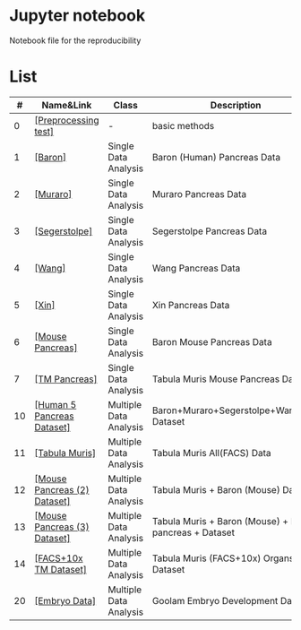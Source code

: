 # Jupyter notebook
Notebook file for the reproducibility

# List 
 
| # | Name&Link | Class | Description |
| ------ | ------ | ------ | ------ |
| 0 | [[Preprocessing test]](/../main/notebook/0_preprocessing_test.ipynb) | - | basic methods |
| 1 |[[Baron]](/../main/notebook/1_hp_baron_sc.ipynb) | Single Data Analysis | Baron (Human) Pancreas Data |
| 2 |[[Muraro]](/../main/notebook/1_hp_muraro_sc.ipynb) | Single Data Analysis | Muraro Pancreas Data |
| 3 |[[Segerstolpe]](/../main/notebook/1_hp_segerstolpe_sc.ipynb) | Single Data Analysis | Segerstolpe Pancreas Data |
| 4 |[[Wang]](/../main/notebook/1_hp_wang_sc.ipynb) | Single Data Analysis | Wang Pancreas Data |
| 5 |[[Xin]](/../main/notebook/1_hp_xin_sc.ipynb) | Single Data Analysis | Xin Pancreas Data |
| 6 |[[Mouse Pancreas]](/../main/notebook/1_mp_baron_mouse_sc.ipynb) | Single Data Analysis | Baron Mouse Pancreas Data |
| 7 |[[TM Pancreas]](/../main/notebook/1_mp_tabula_muris_pancreas_sc.ipynb) | Single Data Analysis | Tabula Muris Mouse Pancreas Data |
| 10 |[[Human 5 Pancreas Dataset]](/../main/notebook/2_human_5pancreas.ipynb) | Multiple Data Analysis | Baron+Muraro+Segerstolpe+Wang+Xin Dataset |
| 11 |[[Tabula Muris]](/../main/notebook/1_tabula_muris_FACS.ipynb) | Multiple Data Analysis | Tabula Muris All(FACS) Data |
| 12 |[[Mouse Pancreas (2) Dataset]](/../main/notebook/2_mouse_2_pancreas.ipynb) | Multiple Data Analysis | Tabula Muris + Baron (Mouse) Dataset |
| 13 |[[Mouse Pancreas (3) Dataset]](/../main/notebook/2_mouse_3_pancreas.ipynb) | Multiple Data Analysis | Tabula Muris + Baron (Mouse) + MCA pancreas + Dataset |
| 14 |[[FACS+10x TM Dataset]](/../main/notebook/2_tabula_muris_FACS_10x.ipynb) | Multiple Data Analysis | Tabula Muris (FACS+10x) Organs Dataset |
| 20 |[[Embryo Data]](/../main/notebook/3_goolam_sc_tsne.ipynb) | Multiple Data Analysis | Goolam Embryo Development Data |
